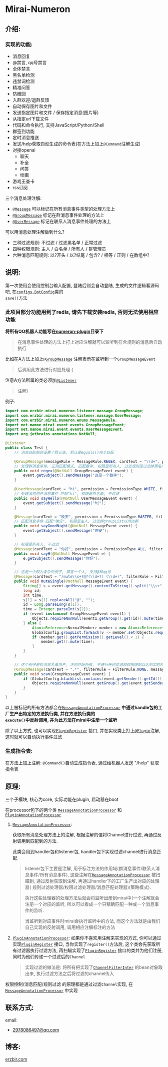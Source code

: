 # Mirai-Numeron

## 介绍:

### 实现的功能:

- 消息回复
- @禁言, qq号禁言
- 全体禁言
- 黑名单检测
- 违禁词检测
- 精准问答
- 防撤回
- 入群欢迎/退群反馈
- 自动保存图片和文件
- 发送指定图片和文件 / 保存指定消息(图片等)
- 从指定url下载文件
- 代码和命令执行, 支持JavaScript/Python/Shell
- 群签到功能
- 定时消息推送
- 发送/help获取自动生成的命令表(在方法上加上`@Command`注解生成)
- 对接openai
    - 聊天
    - 补全
    - 问答
    - 绘画
- 游戏王查卡
- rss订阅

三个消息处理注解:

- <code>[@Message](numeron-core/src/main/java/com/erzbir/mirai/numeron/listener/massage/Message.java)</code>
  可以标记在所有消息事件类型的处理方法上
- <code>[@GroupMessage](numeron-core/src/main/java/com/erzbir/mirai/numeron/listener/massage/GroupMessage.java)</code>
  标记在群消息事件处理的方法上
- <code>[@UserMessage](numeron-core/src/main/java/com/erzbir/mirai/numeron/listener/massage/UserMessage.java)</code>
  标记在联系人消息事件处理的方法上

可以用消息处理注解做到什么?

- 三种过滤规则: 不过滤 / 过滤黑名单 / 正常过滤
- 四种权限规则: 主人 / 白名单 / 所有人 / 群管理员
- 六种消息匹配规则: 以?开头 / 以?结尾 / 包含? / 相等 / 正则 / 在数组中?

## 说明:

第一次使用会使用控制台输入配置, 登陆后则会自动登陆, 生成的文件逻辑看源码吧,
在<code>[configs.BotConfig](numeron-boot/src/main/java/com/erzbir/mirai/configs/configs.BotConfig.java)</code>类的<code>
save()</code>方法

### 此项目部分功能用到了redis, 请先下载安装redis, 否则无法使用相应功能

<b>将所有QQ机器人功能写在[numeron-plugin](numeron-core/src/main/java/com/erzbir/mirai/numeron/numeron-plugin)目录下</b>

> 在消息事件处理的方法上打上对应注解就可以监听到符合规则的消息后自动执行
>
>
比如在A方法上加上<code>[@GroupMessage](numeron-core/src/main/java/com/erzbir/mirai/numeron/listener/massage/GroupMessage.java)</code>
注解表示在监听到一个<code>GroupMessageEvent</code>
> 后调用此方法进行对应处理
> (
>
注意A方法所属的类必须加<code>[@Listener](numeron-core/src/main/java/com/erzbir/mirai/numeron/listener/Listener.java)</code>
> 注解)

例子:

```java
import com.erzbir.mirai.numeron.listener.massage.GroupMessage;
import com.erzbir.mirai.numeron.listener.massage.UserMessage;
import com.erzbir.mirai.numeron.enums.MessageRule;
import net.mamoe.mirai.event.events.GroupMessageEvent;
import net.mamoe.mirai.event.events.UserMessageEvent;
import org.jetbrains.annotations.NotNull;

@Listener
public class Test {
    // 消息匹配规则设置了默认值, 默认是equals()完全匹配

    @GroupMessage(messageRule = MessageRule.REGEX, cardText = "\\d+", permission = PermissionType.ALL, filterRule = FilterRule.BLACKLIST)
    // 处理群消息事件, 正则匹配模式, 匹配数字, 权限是所有人, 过滤规则是过滤掉黑名单
    public void regex(@NotNull GroupMessageEvent event) {
        event.getSubject().sendMessage("这是一个数字");
    }

    @UserMessage(cardText = "hi", permission = PermissionType.WHITE, filterRule = FilterRule.NONE)
    // 处理消息用户消息事件 匹配"hi", 权限是白名单, 不过滤
    public void sayHello(@NotNull UserMessageEvent event) {
        event.getSubject().sendMessage("hi");
    }

    @Message(cardText = "晚安", permission = PermissionType.MASTER, filterRule = FilterRule.NORMAL)
    // 匹配消息事件 匹配"晚安", 权限是主人, 过滤掉groupList以外的群 
    public void sayGoodNight(@NotNull MessageEvent event) {
        event.getSubject().sendMessage("晚安");
    }

    // 权限是所有人, 不过滤
    @Message(cardText = "你好", permission = PermissionType.ALL, filterRule = FilterRule.NONE)
    public void sayH(@NotNull MessageEvent e) {
        e.getSubject().sendMessage("你好");
    }

    // 这是一个较为复杂的例子, 禁言一个人, 支持@和qq号
    @Message(cardText = "/mute\\s+?@?(\\d+?) (\\d+)", filterRule = FilterRule.NONE, messageRule = MessageRule.REGEX, permission = PermissionType.MASTER)
    public void muteSingle(@NotNull MessageEvent event) {
        String[] s = event.getMessage().contentToString().split("\\s+");
        long id;
        int time;
        s[1] = s[1].replaceAll("@", "");
        id = Long.parseLong(s[1]);
        time = Integer.parseInt(s[2]);
        if (event instanceof GroupMessageEvent event1) {
            Objects.requireNonNull(event1.getGroup().get(id)).mute(time);
        } else {
            AtomicReference<NormalMember> member = new AtomicReference<>();
            GlobalConfig.groupList.forEach(v -> member.set(Objects.requireNonNull(event.getBot().getGroup(v)).get(id)));
            if (member.get().getPermission().getLevel() < 1) {
                member.get().mute(time);
            }
        }
    }

    // 这个例子是检测黑名单用户, 正则匹配所有, 不进行任何过滤和权限限制以达到实时检测所有消息发送者的目的. 这样的实现很不好, 因为会时刻都在执行这个方法, 会重新写一个只针对黑名单用户的检测
    @GroupMessage(cardText = ".*", filterRule = FilterRule.NONE, messageRule = MessageRule.REGEX, permission = PermissionType.ALL)
    public void scan(GroupMessageEvent event) {
        if (GlobalConfig.blackList.contains(event.getSender().getId())) {
            Objects.requireNonNull(event.getGroup().get(event.getSender().getId())).kick("踢出黑名单用户", true);
        }
    }
}
```

以上被标记的所有方法都会在</b><code>[MessageAnnotationProcessor](numeron-boot/src/main/java/com/erzbir/mirai/boot/processor/MessageAnnotationProcessor.java)</code>
<b>中通过handle包的工厂生产出特定的方法执行类,
并在方法执行类的<code>
execute()</code>中反射调用, 并为此方法在mirai中注册一个监听</b>

除了以上方式,
也可以实现<code>[PluginRegister](numeron-core/src/main/java/com/erzbir/mirai/numeron/plugins/PluginRegister.java)</code>
接口,
并在实现类上打上<code>[@Plugin](numeron-core/src/main/java/com/erzbir/mirai/numeron/plugins/Plugin.java)</code>注解,
这时就可以自动执行事件过滤

### 生成指令表:

在方法上加上注解: <code>@Command()</code>自动生成指令表, 通过给机器人发送 "/help" 获取指令表

## 原理:

三个子模块, 核心为core, 实际功能在plugin, 启动器在boot

在processor包下的两个类 <code>[MessageAnnotationProcessor](numeron-boot/src/main/java/com/erzbir/mirai/boot/processor/MessageAnnotationProcessor.java)</code>
和<code>[PluginAnnotationProcessor](numeron-boot/src/main/java/com/erzbir/mirai/boot/processor/PluginAnnotationProcessor.java)</code>

1. <code>[MessageAnnotationProcessor](numeron-boot/src/main/java/com/erzbir/mirai/boot/processor/MessageAnnotationProcessor.java)</code>:

   获取所有消息处理方法上的注解, 根据注解的值将Channel进行过滤, 再通过反射调用到匹配到的方法.

   此类会用到handler包和listener包, handler包下实现过滤channel进行消息匹配.
   > listener包下主要是注解, 用于标注方法的作用域(群消息事件/联系人消息事件/所有消息事件),
   这些注解在<code>[MessageAnnotationProcessor](numeron-boot/src/main/java/com/erzbir/mirai/boot/processor/MessageAnnotationProcessor.java)</code>
   > 被扫瞄到, 通过反射获取到注解, 再通过handler下的工厂生产出对应的处理器(
   > 规则过滤处理器/权限过滤处理器/消息匹配处理器)(策略模式).
   >
   > 执行这些处理器的处理方法后就会将监听出册到mirai中(一个注解就会注册一个对应的监听, 所以可以看成一个只精确匹配一种或一个消息事件的监听.
   >
   > 当监听到对应事件时mirai会执行监听中的方法, 而这个方法就是由我们自己实现的反射调用, 调用相应注解标注的方法

2. <code>[PluginAnnotationProcessor](numeron-boot/src/main/java/com/erzbir/mirai/boot/processor/PluginAnnotationProcessor.java)</code>:
   如果你不喜欢用注解来实现的方式,
   你可以通过实现<code>[PluginRegister](numeron-core/src/main/java/com/erzbir/mirai/numeron/plugins/PluginRegister.java)</code>
   接口,
   当你实现了<code>register()</code>方法后,
   这个类会先获取所有过滤器执行过滤方法,
   再扫瞄实现了<code>[PluginRegister](numeron-core/src/main/java/com/erzbir/mirai/numeron/plugins/PluginRegister.java)</code>
   接口的类并为他们注册, 同时为他们传递一个过滤后的<code>Channel</code>

   > 实现过滤的做法是:
   将所有把实现了<code>[ChannelFilterInter](numeron-core/src/main/java/com/erzbir/mirai/numeron/filter/ChannelFilterInter.java)</code>
   的bean对象取出来,
   执行过滤方法之后将过滤的channel传入

权限控制/消息匹配/规则过滤 的原理都是通过过滤<code>Channel</code>实现,
在<code>[MessageAnnotationProcessor](numeron-boot/src/main/java/com/erzbir/mirai/boot/processor/MessageAnnotationProcessor.java)</code>
中实现

## 联系方式:

email:

- 2978086497@qq.com

## 博客:

<a href=https://erzbir.com>erzbir.com</a>

